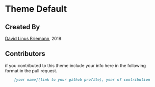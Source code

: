 # Theme Default

## Created By

[David Linus Briemann](https://github.com/dbriemann), 2018

## Contributors

if you contributed to this theme include your info here in the following format in the pull request.

```markdown
    [your name](link to your github profile), year of contribution
```